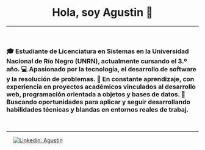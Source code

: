 <h1 align="center">Hola, soy Agustin 👋 </h1>

-------------------
&emsp;
<h3 align="left">
🎓 Estudiante de Licenciatura en Sistemas en la Universidad Nacional de Río Negro (UNRN), actualmente cursando el 3.º año.
💻 Apasionado por la tecnología, el desarrollo de software y la resolución de problemas.
🚀 En constante aprendizaje, con experiencia en proyectos académicos vinculados al desarrollo web, programación orientada a objetos y bases de datos.
🎯 Buscando oportunidades para aplicar y seguir desarrollando habilidades técnicas y blandas en entornos reales de trabaj.</h3>
&emsp;

-------------------


&emsp;
<a href="https://www.linkedin.com/in/agustin-puebla-468690181/">
    ![Linkedin: Agustin](https://img.shields.io/badge/-berkeli-blue?style=flat-square&logo=Linkedin&logoColor=white)
</a>

&emsp;


